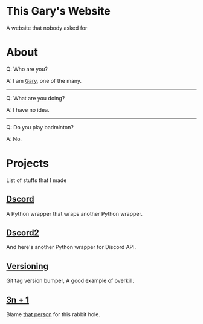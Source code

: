 # This Gary's Website
A website that nobody asked for

# About
Q: Who are you?

A: I am [Gary](https://thisgary.github.io/thisgary), one of the many.

---

Q: What are you doing?

A: I have no idea.

---

Q: Do you play badminton?

A: No.

# Projects
List of stuffs that I made

## [Dscord](https://thisgary.github.io/dscord)
A Python wrapper that wraps another Python wrapper.

## [Dscord2](https://thisgary.github.io/dscord2)
And here's another Python wrapper for Discord API.

## [Versioning](https://thisgary.github.io/versioning)
Git tag version bumper, A good example of overkill.

## [3n + 1](https://thisgary.github.io/tnpo)
Blame [that person](https://github.com/nexitysecond) for this rabbit hole.